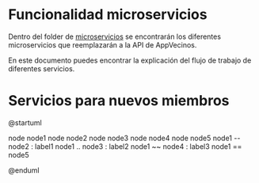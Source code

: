# Funcionalidad microservicios

Dentro del folder de [microservicios](../Microservices/) se encontrarán los diferentes microservicios que reemplazarán a la API de AppVecinos.

En este documento puedes encontrar la explicación del flujo de trabajo de diferentes servicios.

# Servicios para nuevos miembros

@startuml

node node1
node node2
node node3
node node4
node node5
node1 -- node2 : label1
node1 .. node3 : label2
node1 ~~ node4 : label3
node1 == node5

@enduml
